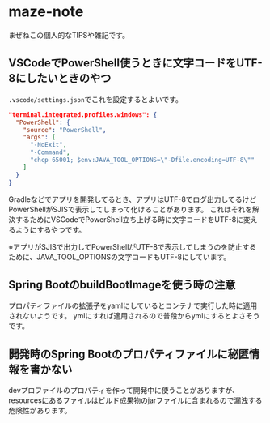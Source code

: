 # maze-note
まぜねこの個人的なTIPSや雑記です。

## VSCodeでPowerShell使うときに文字コードをUTF-8にしたいときのやつ

`.vscode/settings.json`でこれを設定するとよいです。

```json
"terminal.integrated.profiles.windows": {
  "PowerShell": {
    "source": "PowerShell",
    "args": [
      "-NoExit",
      "-Command",
      "chcp 65001; $env:JAVA_TOOL_OPTIONS=\"-Dfile.encoding=UTF-8\""
    ]
  }
}
```

Gradleなどでアプリを開発してるとき、アプリはUTF-8でログ出力してるけどPowerShellがSJISで表示してしまって化けることがあります。
これはそれを解決するためにVSCodeでPowerShell立ち上げる時に文字コードをUTF-8に変えるようにするやつです。

※アプリがSJISで出力してPowerShellがUTF-8で表示してしまうのを防止するために、JAVA_TOOL_OPTIONSの文字コードもUTF-8にしています。

## Spring BootのbuildBootImageを使う時の注意

プロパティファイルの拡張子をyamlにしているとコンテナで実行した時に適用されないようです。
ymlにすれば適用されるので普段からymlにするとよさそうです。

## 開発時のSpring Bootのプロパティファイルに秘匿情報を書かない

devプロファイルのプロパティを作って開発中に使うことがありますが、
resourcesにあるファイルはビルド成果物のjarファイルに含まれるので漏洩する危険性があります。
